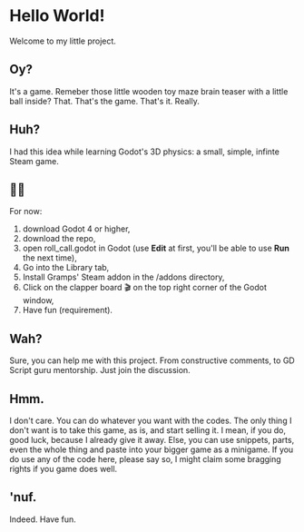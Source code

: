 <!-- /README.md - Welcoming readme. -->
# Hello World!
Welcome to my little project.

## Oy?
It's a game. Remeber those little wooden toy maze brain teaser with a little ball inside? That. That's the game. That's it. Really.

## Huh?
I had this idea while learning Godot's 3D physics: a small, simple, infinte Steam game.

## 😵‍💫
For now:
1. download Godot 4 or higher,
2. download the repo,
3. open roll_call.godot in Godot (use **Edit** at first, you'll be able to use **Run** the next time),
4. Go into the Library tab,
5. Install Gramps' Steam addon in the /addons directory,
6. Click on the clapper board 🎬 on the top right corner of the Godot window,
7. Have fun (requirement).

## Wah?
Sure, you can help me with this project. From constructive comments, to GD Script guru mentorship. Just join the discussion.

## Hmm.
I don't care. You can do whatever you want with the codes. The only thing I don't want is to take this game, as is, and start selling it. I mean, if you do, good luck, because I already give it away. Else, you can use snippets, parts, even the whole thing and paste into your bigger game as a minigame. If you do use any of the code here, please say so, I might claim some bragging rights if you game does well.

## 'nuf.
Indeed. Have fun.

